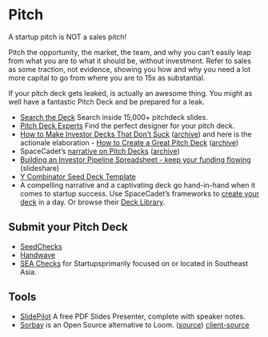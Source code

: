 # Pitch

A startup pitch is NOT a sales pitch!

Pitch the opportunity, the market, the team, and why you can’t easily leap from what you are to what it should be, without investment. Refer to sales as some traction, not evidence, showing you how and why you need a lot more capital to go from where you are to 15x as substantial.

If your pitch deck gets leaked, is actually an awesome thing. You might as well have a fantastic Pitch Deck and be prepared for a leak.

- [Search the Deck](https://www.searchthedeck.com) Search inside 15,000+ pitchdeck slides.
- [Pitch Deck Experts](https://www.pitchdeckexperts.app) Find the perfect designer for your pitch deck.
- [How to Make Investor Decks That Don’t Suck](https://www.candyforbreakfast.email/p/how-to-make-investor-decks-that-dont) ([archive](https://archive.ph/awVEl)) and here is the actionale elaboration - [How to Create a Great Pitch Deck](https://odteam.notion.site/How-to-Create-a-Great-Pitch-Deck-e1595dfd12a04610b6817b062c9af4d0) ([archive](https://archive.ph/Yscn0))
- SpaceCadet’s [narrative on Pitch Decks](https://visionquest.spacecadet.ventures/phases/pitch) ([archive](https://archive.ph/Ib7MM))
- [Building an Investor Pipeline Spreadsheet - keep your funding flowing](https://www.slideshare.net/jefielding/building-an-investor-pipeline-spreadsheet-keep-your-funding-flowing) (slideshare)
- [Y Combinator Seed Deck Template](https://docs.google.com/presentation/d/17nFIwCyf2Kz-Ao5HGnmvNZ74L8eSKA2C2Qdaoe-47OM/)
- A compelling narrative and a captivating deck go hand-in-hand when it comes to startup success. Use SpaceCadet’s frameworks to [create your deck](https://visionquest.spacecadet.ventures/phases/pitch) in a day. Or browse their [Deck Library](https://visionquest.spacecadet.ventures/phases/pitch/deck-library).

## Submit your Pitch Deck

- [SeedChecks](https://www.seedchecks.com)
- [Handwave](https://handwave.ai)
- [SEA Checks](https://www.seachecks.com) for Startupsprimarily focused on or located in Southeast Asia.

## Tools

- [SlidePilot](https://slidepilotapp.com) A free PDF Slides Presenter, complete with speaker notes.
- [Sorbay](https://sorbay.io) is an Open Source alternative to Loom. ([source](https://github.com/sorbayhq/sorbay)) [client-source](https://github.com/sorbayhq/sorbay-client)